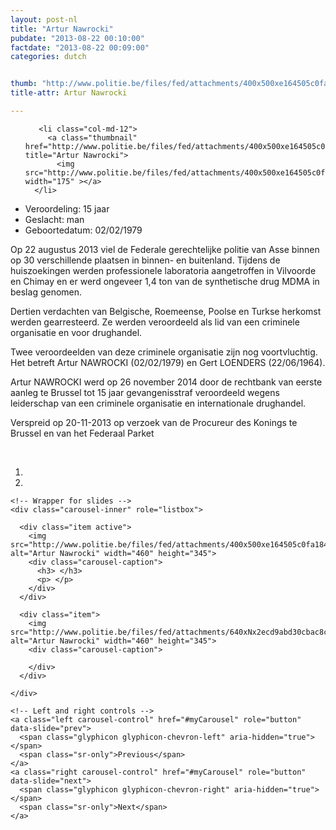 ```yaml
---
layout: post-nl
title: "Artur Nawrocki"
pubdate: "2013-08-22 00:10:00"
factdate: "2013-08-22 00:09:00"
categories: dutch


thumb: "http://www.politie.be/files/fed/attachments/400x500xe164505c0fa184b1f5406e023813e502_thumb.jpg.pagespeed.ic.w9fcwvSKQY.jpg"
title-attr: Artur Nawrocki

---
```


<div class="row">

  <div class="col-xs-6 col-md-4">
<ul class="row polaroids">

       <li class="col-md-12">  
         <a class="thumbnail" href="http://www.politie.be/files/fed/attachments/400x500xe164505c0fa184b1f5406e023813e502_thumb.jpg.pagespeed.ic.w9fcwvSKQY.jpg" title="Artur Nawrocki">
           <img src="http://www.politie.be/files/fed/attachments/400x500xe164505c0fa184b1f5406e023813e502_thumb.jpg.pagespeed.ic.w9fcwvSKQY.jpg" width="175" ></a>
      </li>  

  </ul>
  </div>
  <div class="col-xs-12 col-md-8">
 
<ul>
<li>Veroordeling: 15 jaar</li>
<li>Geslacht: man</li>
<li>Geboortedatum: 02/02/1979</li>
</ul> 


<p>Op 22 augustus 2013 viel de Federale gerechtelijke politie van Asse binnen op 30 verschillende plaatsen in binnen- en buitenland. Tijdens de huiszoekingen werden professionele laboratoria aangetroffen in Vilvoorde en Chimay en er werd ongeveer 1,4 ton van de synthetische drug MDMA in beslag genomen.</p>

<p>Dertien verdachten van Belgische, Roemeense, Poolse en Turkse herkomst werden gearresteerd. Ze werden veroordeeld als lid van een criminele organisatie en voor drughandel.</p>

<p>Twee veroordeelden van deze criminele organisatie zijn nog voortvluchtig. Het betreft Artur NAWROCKI (02/02/1979) en Gert LOENDERS (22/06/1964).</p>

<p>Artur NAWROCKI werd op 26 november 2014 door de rechtbank van eerste aanleg te Brussel tot 15 jaar gevangenisstraf veroordeeld wegens leiderschap van een criminele organisatie en internationale drughandel.</p>

<p>Verspreid op 20-11-2013 op verzoek van de Procureur des Konings te Brussel en van het Federaal Parket</p>

<!-- SLIDER -->
<div class="container"  class="col-xs-12 col-md-12">
  <br>
  <div id="myCarousel" class="carousel slide" data-ride="carousel">
    <!-- Indicators -->
    <ol class="carousel-indicators">
      <li data-target="#myCarousel" data-slide-to="0" class="active"></li>
      <li data-target="#myCarousel" data-slide-to="1"></li>
    </ol>

    <!-- Wrapper for slides -->
    <div class="carousel-inner" role="listbox">

      <div class="item active">
        <img src="http://www.politie.be/files/fed/attachments/400x500xe164505c0fa184b1f5406e023813e502_thumb.jpg.pagespeed.ic.w9fcwvSKQY.jpg" alt="Artur Nawrocki" width="460" height="345">
        <div class="carousel-caption">
          <h3> </h3>
          <p> </p>
        </div>
      </div>

      <div class="item">
        <img src="http://www.politie.be/files/fed/attachments/640xNx2ecd9abd30cbac8c1a63ff21668dd12c_thumb.jpg.pagespeed.ic.7aUqNjbK2u.jpg" alt="Artur Nawrocki" width="460" height="345">
        <div class="carousel-caption">

        </div>
      </div>
  
    </div>

    <!-- Left and right controls -->
    <a class="left carousel-control" href="#myCarousel" role="button" data-slide="prev">
      <span class="glyphicon glyphicon-chevron-left" aria-hidden="true"></span>
      <span class="sr-only">Previous</span>
    </a>
    <a class="right carousel-control" href="#myCarousel" role="button" data-slide="next">
      <span class="glyphicon glyphicon-chevron-right" aria-hidden="true"></span>
      <span class="sr-only">Next</span>
    </a>
  </div>
</div>

  <link rel="stylesheet" href="http://maxcdn.bootstrapcdn.com/bootstrap/3.3.5/css/bootstrap.min.css">
  <script src="https://ajax.googleapis.com/ajax/libs/jquery/1.11.3/jquery.min.js"></script>
  <script src="http://maxcdn.bootstrapcdn.com/bootstrap/3.3.5/js/bootstrap.min.js"></script>
  <!-- SLIDER -->
  
</div>


</div>

